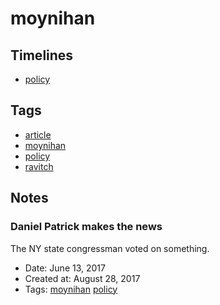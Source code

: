 # moynihan
## Timelines
- [policy](../timelines/policy.md)
## Tags
- [article](../tags/article.md)
- [moynihan](../tags/moynihan.md)
- [policy](../tags/policy.md)
- [ravitch](../tags/ravitch.md)
## Notes
### Daniel Patrick makes the news

The NY state congressman voted on something.
- Date: June 13, 2017
- Created at: August 28, 2017
- Tags: [moynihan](../tags/moynihan.md) [policy](../tags/policy.md)
